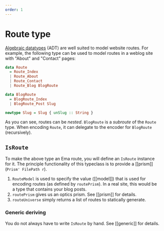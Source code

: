 ```yaml
---
order: 1
---
```


# Route type

[Algebraic datatypes](https://en.wikipedia.org/wiki/Algebraic_data_type) (ADT) are well suited to model website routes. For example, the following type can be used to model routes in a weblog site with "About" and "Contact" pages:

```haskell
data Route
  = Route_Index
  | Route_About
  | Route_Contact
  | Route_Blog BlogRoute

data BlogRoute
  = BlogRoute_Index
  | BlogRoute_Post Slug

newtype Slug = Slug { unSlug :: String }
```

As you can see, routes can be *nested*. `BlogRoute` is a *subroute* of the `Route` type. When encoding `Route`, it can delegate to the encoder for `BlogRoute` (recursively). 

## `IsRoute`

To make the above type an Ema route, you will define an `IsRoute` instance for it. The principle functionality of this typeclass is to provide a [[prism]] (`Prism' FilePath r`).

1. `RouteModel` is used to specify the value ([[model]]) that is used for encoding routes (as defined by `routePrism`). In a real site, this would be a type that contains your blog posts.
2. `routePrism` gives us an optics prism. See [[prism]] for details.
3. `routeUniverse` simply returns a list of routes to statically generate.

### Generic deriving

You do not always have to write `IsRoute` by hand. See [[generic]] for details.
